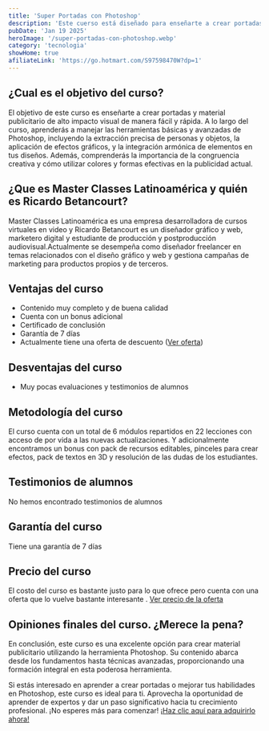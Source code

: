 ```yaml
---
title: 'Super Portadas con Photoshop'
description: 'Este cuerso está diseñado para enseñarte a crear portadas y material publicitario de alto impacto visual de manera fácil y rápida. A lo largo del curso, aprenderás a manejar las herramientas básicas y avanzadas de Photoshop, incluyendo la extracción precisa de personas y objetos, la aplicación de efectos gráficos, y la integración armónica de elementos en tus diseños. Además, comprenderás la importancia de la congruencia creativa y cómo utilizar colores y formas efectivas en la publicidad actual.'
pubDate: 'Jan 19 2025'
heroImage: '/super-portadas-con-photoshop.webp'
category: 'tecnologia'
showHome: true
afiliateLink: 'https://go.hotmart.com/S97598470W?dp=1'
---
```

## ¿Cual es el objetivo del curso?

El objetivo de este curso es enseñarte a crear portadas y material publicitario de alto impacto visual de manera fácil y rápida. A lo largo del curso, aprenderás a manejar las herramientas básicas y avanzadas de Photoshop, incluyendo la extracción precisa de personas y objetos, la aplicación de efectos gráficos, y la integración armónica de elementos en tus diseños. Además, comprenderás la importancia de la congruencia creativa y cómo utilizar colores y formas efectivas en la publicidad actual.

## ¿Que es Master Classes Latinoamérica y quién es Ricardo Betancourt?

Master Classes Latinoamérica es una empresa desarrolladora de cursos virtuales en video y Ricardo Betancourt es un  diseñador gráfico y web, marketero digital y estudiante de producción y postproducción audiovisual.Actualmente se desempeña como diseñador freelancer en temas relacionados con el diseño gráfico y web y gestiona campañas de marketing para productos propios y de terceros.

## Ventajas del curso

* Contenido muy completo y de buena calidad
* Cuenta con un bonus adicional
* Certificado de conclusión
* Garantía de 7 días
* Actualmente tiene una oferta de descuento ([Ver oferta](https://go.hotmart.com/S97598470W?ap=7b48))
  
## Desventajas del curso

* Muy pocas evaluaciones y testimonios de alumnos

## Metodología del curso

El curso cuenta con un total de 6 módulos repartidos en 22 lecciones con acceso de por vida a las nuevas actualizaciones. Y adicionalmente encontramos un bonus con pack de recursos editables, pinceles para crear efectos, pack de textos en 3D y resolución de las dudas de los estudiantes.

## Testimonios de alumnos

No hemos encontrado testimonios de alumnos

## Garantía del curso

Tiene una garantía de 7 días

## Precio del curso

El costo del curso es bastante justo para lo que ofrece pero cuenta con una oferta que lo vuelve bastante interesante . [Ver precio de la oferta](https://go.hotmart.com/S97598470W?ap=7b48)

## Opiniones finales del curso. ¿Merece la pena?

En conclusión, este curso  es una excelente opción para crear material publicitario utilizando la herramienta Photoshop. Su contenido abarca desde los fundamentos hasta técnicas avanzadas, proporcionando una formación integral en esta poderosa herramienta.

Si estás interesado en aprender a crear portadas o mejorar tus habilidades en Photoshop, este curso es ideal para ti. Aprovecha la oportunidad de aprender de expertos y dar un paso significativo hacia tu crecimiento profesional. ¡No esperes más para comenzar! [¡Haz clic aquí para adquirirlo ahora!](https://go.hotmart.com/S97598470W?dp=1)
